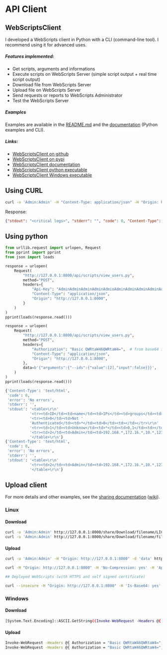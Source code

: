# API Client

## WebScriptsClient

I developed a WebScripts client in Python with a CLI (command-line tool). I recommend using it for advanced uses.

##### Features implemented:

 - Get scripts, arguments and informations
 - Execute scripts on WebScripts Server (simple script output + real time script output)
 - Download file from WebScripts Server
 - Upload file on WebScripts Server
 - Send requests or reports to WebScripts Administrator
 - Test the WebScripts Server

##### Examples

Examples are available in the [README.md](https://github.com/mauricelambert/WebScriptsClient/blob/main/README.md#usages) and the [documentation](https://mauricelambert.github.io/info/python/code/WebScriptsClient.html) (Python examples and CLI).

##### Links:

 - [WebScriptsClient on github](https://github.com/mauricelambert/WebScriptsClient)
 - [WebScriptsClient on pypi](https://pypi.org/project/WebScriptsClient/)
 - [WebScriptsClient documentation](https://mauricelambert.github.io/info/python/code/WebScriptsClient.html)
 - [WebScriptsClient python executable](https://mauricelambert.github.io/info/python/code/WebScriptsClient.pyz)
 - [WebScriptsClient Windows executable](https://github.com/mauricelambert/WebScriptsClient/releases/download/v0.0.3/WebScriptsClient.exe)

## Using CURL

```bash
curl -u 'Admin:Admin' -H "Content-Type: application/json" -H "Origin: http://127.0.0.1:8000" -d '{"arguments":{"length":{"value":"10","input":false},"CRITICAL":{"value":true,"input":false}}}' http://127.0.0.1:8000/api/scripts/log_viewer.py
```

Response:
```json
{"stdout": "<critical logs>", "stderr": "", "code": 0, "Content-Type": "text/plain", "error": "No errors"}
```

## Using python

```python
from urllib.request import urlopen, Request
from pprint import pprint
from json import loads

response = urlopen(
    Request(
        "http://127.0.0.1:8000/api/scripts/view_users.py",
        method="POST",
        headers={
            "Api-Key": "AdminAdminAdminAdminAdminAdminAdminAdminAdminAdminAdminAdminAdminAdminAdminAdminAdminAdminAdminAdminAdminAdminAdminAdminAdminAdminAdminAdminAdminAdminAdminAdmin",
            "Content-Type": "application/json",
            "Origin": "http://127.0.0.1:8000",
        }
    )
)
pprint(loads(response.read()))

response = urlopen(
    Request(
        "http://127.0.0.1:8000/api/scripts/view_users.py", 
        method="POST", 
        headers={
            "Authorization": "Basic QWRtaW46QWRtaW4=",  # from base64 import b64encode; f"Basic {b64encode(b'Admin:Admin').decode()}"
            "Content-Type": "application/json",
            "Origin": "http://127.0.0.1:8000",
        },
        data=b'{"arguments":{"--ids":{"value":[2],"input":false}}}',
    )
)
pprint(loads(response.read()))
```

```python
{'Content-Type': 'text/html',
 'code': 0,
 'error': 'No errors',
 'stderr': '',
 'stdout': '<table>\r\n'
           '<tr><td>ID</td><td>name</td><td>IPs</td><td>groups</td><td>apikey</td></tr>\r\n'
           '<tr><td>0</td><td>Not '
           'Authenticated</td><td>*</td><td>0</td><td></td></tr>\r\n'
           '<tr><td>1</td><td>Unknow</td><td>*</td><td>0,1</td><td></td></tr>\r\n'
           '<tr><td>2</td><td>Admin</td><td>192.168.*,172.16.*,10.*,127.0.*</td><td>50,1000</td><td>AdminAdminAdminAdminAdminAdminAdminAdminAdminAdminAdminAdminAdminAdminAdminAdminAdminAdminAdminAdminAdminAdminAdminAdminAdminAdminAdminAdminAdminAdminAdminAdmin</td></tr>\r\n'
           '</table>\r\n'}
{'Content-Type': 'text/html',
 'code': 0,
 'error': 'No errors',
 'stderr': '',
 'stdout': '<table>\r\n'
           '<tr><td>2</td><td>Admin</td><td>192.168.*,172.16.*,10.*,127.0.*</td><td>50,1000</td><td>AdminAdminAdminAdminAdminAdminAdminAdminAdminAdminAdminAdminAdminAdminAdminAdminAdminAdminAdminAdminAdminAdminAdminAdminAdminAdminAdminAdminAdminAdminAdminAdmin</td></tr>\r\n'
           '</table>\r\n'}
```

## Upload client

For more details and other examples, see the [sharing documentation](https://webscripts.readthedocs.io/en/latest/File_Share/) ([wiki](https://github.com/mauricelambert/WebScripts/wiki/File-Share)).

### Linux

#### Download
```bash
curl -u 'Admin:Admin' http://127.0.0.1:8000/share/Download/filename/LICENSE.txt                                # for uncompressed file
curl -u 'Admin:Admin' http://127.0.0.1:8000/share/Download/filename/file.text --output - | gzip -d > file.txt  # for compressed file
```

#### Upload
```bash
curl -u 'Admin:Admin' -H "Origin: http://127.0.0.1:8000" -d 'data' http://127.0.0.1:8000/share/upload/file.txt

curl -H "Origin: http://127.0.0.1:8000" -H 'No-Compression: yes' -H 'Api-Key: AdminAdminAdminAdminAdminAdminAdminAdminAdminAdminAdminAdminAdminAdminAdminAdminAdminAdminAdminAdminAdminAdminAdminAdminAdminAdminAdminAdminAdminAdminAdminAdmin' --data "@file.tar.gz" "http://127.0.0.1:8000/share/upload/file.tar.gz" >&1

## Deployed WebScripts (with HTTPS and self signed certificate)

curl --insecure -H "Origin: http://127.0.0.1:8000" -H 'Is-Base64: yes' -H 'No-Compression: yes' -H 'Api-Key: AdminAdminAdminAdminAdminAdminAdminAdminAdminAdminAdminAdminAdminAdminAdminAdminAdminAdminAdminAdminAdminAdminAdminAdminAdminAdminAdminAdminAdminAdminAdminAdmin' --data "$(cat file.txt | base64)" "https://webscripts.local/share/upload/file.txt"
```

### Windows

#### Download
```bash
[System.Text.Encoding]::ASCII.GetString((Invoke-WebRequest -Headers @{ Authorization = "Basic QWRtaW46QWRtaW4="; Origin = "http://127.0.0.1:8000" } -Uri "http://127.0.0.1:8000/share/Download/filename/file.txt").Content) | Out-File -FilePath .\file.txt
```

#### Upload
```bash
Invoke-WebRequest -Headers @{ Authorization = "Basic QWRtaW46QWRtaW4="; Origin = "http://127.0.0.1:8000" } -Method 'Post' -Body 'data' -Uri http://127.0.0.1:8000/share/upload/file.txt
Invoke-WebRequest -Headers @{ Authorization = "Basic QWRtaW46QWRtaW4="; Origin = "http://127.0.0.1:8000" } -Method 'Post' -Body $(Get-Content file.txt) -Uri http://127.0.0.1:8000/share/upload/file.txt
```

